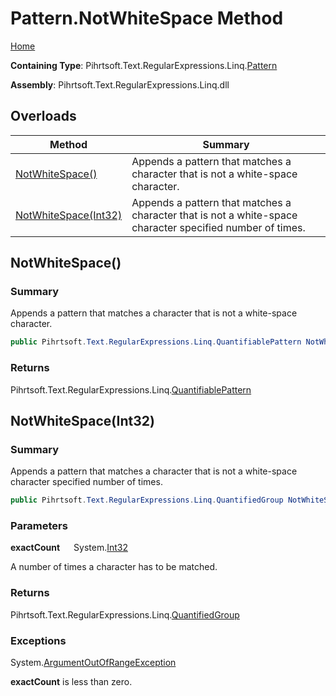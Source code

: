 # Pattern\.NotWhiteSpace Method

[Home](../../../../../../README.md)

**Containing Type**: Pihrtsoft\.Text\.RegularExpressions\.Linq\.[Pattern](../README.md)

**Assembly**: Pihrtsoft\.Text\.RegularExpressions\.Linq\.dll

## Overloads

| Method | Summary |
| ------ | ------- |
| [NotWhiteSpace()](#Pihrtsoft_Text_RegularExpressions_Linq_Pattern_NotWhiteSpace) | Appends a pattern that matches a character that is not a white\-space character\. |
| [NotWhiteSpace(Int32)](#Pihrtsoft_Text_RegularExpressions_Linq_Pattern_NotWhiteSpace_System_Int32_) | Appends a pattern that matches a character that is not a white\-space character specified number of times\. |

## NotWhiteSpace\(\) <a name="Pihrtsoft_Text_RegularExpressions_Linq_Pattern_NotWhiteSpace"></a>

### Summary

Appends a pattern that matches a character that is not a white\-space character\.

```csharp
public Pihrtsoft.Text.RegularExpressions.Linq.QuantifiablePattern NotWhiteSpace()
```

### Returns

Pihrtsoft\.Text\.RegularExpressions\.Linq\.[QuantifiablePattern](../../QuantifiablePattern/README.md)

## NotWhiteSpace\(Int32\) <a name="Pihrtsoft_Text_RegularExpressions_Linq_Pattern_NotWhiteSpace_System_Int32_"></a>

### Summary

Appends a pattern that matches a character that is not a white\-space character specified number of times\.

```csharp
public Pihrtsoft.Text.RegularExpressions.Linq.QuantifiedGroup NotWhiteSpace(int exactCount)
```

### Parameters

**exactCount** &emsp; System\.[Int32](https://docs.microsoft.com/en-us/dotnet/api/system.int32)

A number of times a character has to be matched\.

### Returns

Pihrtsoft\.Text\.RegularExpressions\.Linq\.[QuantifiedGroup](../../QuantifiedGroup/README.md)

### Exceptions

System\.[ArgumentOutOfRangeException](https://docs.microsoft.com/en-us/dotnet/api/system.argumentoutofrangeexception)

**exactCount** is less than zero\.

